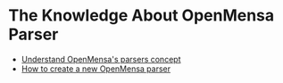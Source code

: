# The Knowledge About OpenMensa Parser

- [Understand OpenMensa's parsers concept](understand.md)
- [How to create a new OpenMensa parser](tutorial.md)
